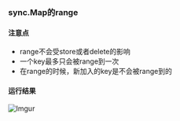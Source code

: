 ### sync.Map的range

#### 注意点
 - range不会受store或者delete的影响
 - 一个key最多只会被range到一次
 - 在range的时候，新加入的key是不会被range到的

#### 运行结果
![Imgur](https://i.imgur.com/6Hv4zYE.png)